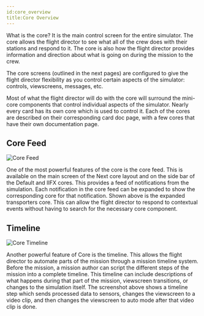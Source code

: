 ```yaml
---
id:core_overview
title:Core Overview
---
```


What is the core? It is the main control screen for the entire simulator. The
core allows the flight director to see what all of the crew does with their
stations and respond to it. The core is also how the flight director provides
information and direction about what is going on during the mission to the crew.

The core screens (outlined in the next pages) are configured to give the flight
director flexibility as you control certain aspects of the simulator: controls,
viewscreens, messages, etc.

Most of what the flight director will do with the core will surround the
mini-core components that control individual aspects of the simulator. Nearly
every card has its own core which is used to control it. Each of the cores are
described on their corresponding card doc page, with a few cores that have their
own documentation page.

## Core Feed

![Core Feed](/docs/core_feed.jpg)

One of the most powerful features of the core is the core feed. This is
available on the main screen of the Next core layout and on the side bar of the
Default and IIFX cores. This provides a feed of notifications from the
simulation. Each notification in the core feed can be expanded to show the
corresponding core for that notification. Shown above is the expanded
transporters core. This can allow the flight director to respond to contextual
events without having to search for the necessary core component.

## Timeline

![Core Timeline](/docs/core_timeline.jpg)

Another powerful feature of Core is the timeline. This allows the flight
director to automate parts of the mission through a mission timeline system.
Before the mission, a mission author can script the different steps of the
mission into a complete timeline. This timeline can include descriptions of what
happens during that part of the mission, viewscreen transitions, or changes to
the simulation itself. The screenshot above shows a timeline step which sends
processed data to sensors, changes the viewscreen to a video clip, and then
changes the viewscreen to auto mode after that video clip is done.
